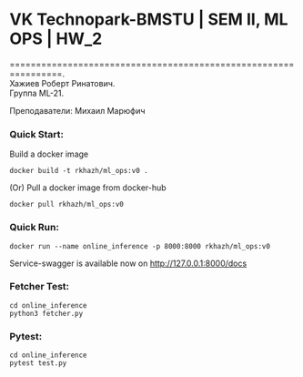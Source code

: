 # VK Technopark-BMSTU | SEM II, ML OPS | HW_2

================================================================.  
Хажиев Роберт Ринатович.  
Группа ML-21.

Преподаватели: Михаил Марюфич


### Quick Start:
Build a docker image
~~~
docker build -t rkhazh/ml_ops:v0 .
~~~

(Or) Pull a docker image from docker-hub
~~~
docker pull rkhazh/ml_ops:v0
~~~

### Quick Run:
~~~
docker run --name online_inference -p 8000:8000 rkhazh/ml_ops:v0
~~~
Service-swagger is available now on http://127.0.0.1:8000/docs


### Fetcher Test:
~~~
cd online_inference
python3 fetcher.py
~~~

### Pytest:
~~~
cd online_inference
pytest test.py
~~~
